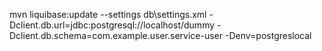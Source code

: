 mvn liquibase:update --settings db\settings.xml -Dclient.db.url=jdbc:postgresql://localhost/dummy -Dclient.db.schema=com.example.user.service-user -Denv=postgreslocal